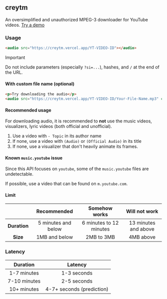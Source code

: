 ## creytm
An oversimplified and unauthorized MPEG-3 downloader for YouTube videos. [Try a demo](https://creytm.vercel.app/aPnqx56V8-0)

### Usage
```html
<audio src="https://creytm.vercel.app/YT-VIDEO-ID"></audio>
```

> [!IMPORTANT]
> Do not include parameters (especially `?si=...`), hashes, and `/` at the end of the URL.

#### With custom file name (optional)

```html
<p>Try downloading the audio</p>
<audio src="https://creytm.vercel.app/YT-VIDEO-ID/Your-File-Name.mp3" controls=""></audio>
```

#### Recommended usage

For downloading audio, it is recommended to **not** use the music videos, visualizers, lyric videos (both official and unofficial).

1. Use a video with `- Topic` in its author name
2. If none, use a video with `(Audio)` or `(Official Audio)` in its title
3. If none, use a visualizer that don't heavily animate its frames.


#### Known `music.youtube` issue

Since this API focuses on `youtube`, some of the `music.youtube` files are undetectable.

If possible, use a video that can be found on `m.youtube.com`.

#### Limit

|   | Recommended | Somehow works | Will not work |
|:-:|:-:|:-:|:-:|
| **Duration** | 5 minutes and below | 6 minutes to 12 minutes | 13 minutes and above |
| **Size** | 1MB and below | 2MB to 3MB | 4MB above |

### Latency

| Duration | Latency |
|:--------:|:-------:|
| 1-7 minutes | 1-3 seconds |
| 7-10 minutes | 2-5 seconds |
| 10+ minutes | 4-7+ seconds (prediction) |
